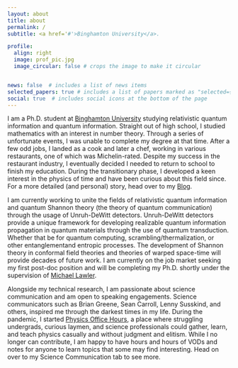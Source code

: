 ```yaml
---
layout: about
title: about
permalink: /
subtitle: <a href='#'>Binghamton University</a>.

profile:
  align: right
  image: prof_pic.jpg
  image_circular: false # crops the image to make it circular


news: false  # includes a list of news items
selected_papers: true # includes a list of papers marked as "selected={true}"
social: true  # includes social icons at the bottom of the page
---
```



I am a Ph.D. student at [Binghamton University](https://www.binghamton.edu/) studying relativistic quantum information and quantum information. Straight out of high school, I studied mathematics with an interest in number theory. Through a series of unfortunate events, I was unable to complete my degree at that time. After a few odd jobs, I landed as a cook and later a chef, working in various restaurants, one of which was Michelin-rated. Despite my success in the restaurant industry, I eventually decided I needed to return to school to finish my education. During the transitionary phase, I developed a keen interest in the physics of time and have been curious about this field since. For a more detailed (and personal) story, head over to my [Blog](https://ericaspling.com/blog/).

I am currently working to unite the fields of relativistic quantum information and quantum Shannon theory (the theory of quantum communication) through the usage of Unruh-DeWitt detectors. Unruh-DeWitt detectors provide a unique framework for developing realizable quantum information propagation in quantum materials through the use of quantum transduction. Whether that be for quantum computing, scrambling/thermalization, or other entanglementand entropic processes. The development of Shannon theory in conformal field theories and theories of warped space-time will provide decades of future work. I am currently on the job market seeking my first post-doc position and will be completing my Ph.D. shortly under the supervision of [Michael Lawler](https://lawlergroup.lassp.cornell.edu/).

Alongside my technical research, I am passionate about science communication and am open to speaking engagements. Science communicators such as Brian Greene, Sean Carroll, Lenny Susskind, and others, inspired me through the darkest times in my life. During the pandemic, I started [Physics Office Hours](https://www.twitch.tv/physicsoh), a place where struggling undergrads, curious laymen, and science professionals could gather, learn, and teach physics casually and without judgment and elitism. While I no longer can contribute, I am happy to have hours and hours of VODs and notes for anyone to learn topics that some may find interesting. Head on over to my Science Communication tab to see more.   
